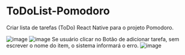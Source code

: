 # ToDoList-Pomodoro
Criar lista de tarefas (ToDo) React Native para o projeto Pomodoro.

![image](https://user-images.githubusercontent.com/78277341/204102253-883fd5ab-6aba-4e2d-8b8c-e2974f02af93.png)
![image](https://user-images.githubusercontent.com/78277341/204102273-1b0fd530-c8dd-4532-8d64-974972cce057.png)
Se usuário clicar no Botão de adicionar tarefa, sem escrever o nome do item, o sistema informará o erro. 
![image](https://user-images.githubusercontent.com/78277341/204102301-5c3b58d7-6e5e-4eab-a937-de42e72cc081.png)


